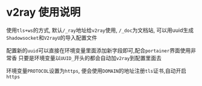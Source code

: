 # v2ray 使用说明

使用`tls+ws`的方式, 默认`/_ray`地址给`v2ray`使用,
`/_doc`为文档站, 可以用uuid生成`Shadowsocket`和`V2rayU`的导入配置文件

配置新的`uuid`可以直接在环境变量里面添加新字段即可,配合`portainer`界面使用非常香
只要是环境变量以`UUID_`开头的都会自动加`v2ray`到配置里面去

环境变量`PROTOCOL`设置为`https`, 便会使用`DOMAIN`的地址注册`tls`证书,自动开启`https`
